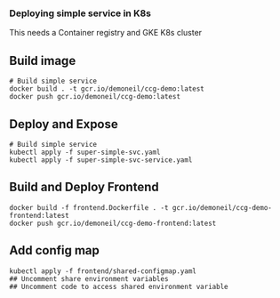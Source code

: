 ### Deploying simple service in K8s
This needs a Container registry and GKE K8s cluster

## Build image
```
# Build simple service
docker build . -t gcr.io/demoneil/ccg-demo:latest
docker push gcr.io/demoneil/ccg-demo:latest
```

## Deploy and Expose
```
# Build simple service
kubectl apply -f super-simple-svc.yaml
kubectl apply -f super-simple-svc-service.yaml
```

## Build and Deploy Frontend
```
docker build -f frontend.Dockerfile . -t gcr.io/demoneil/ccg-demo-frontend:latest
docker push gcr.io/demoneil/ccg-demo-frontend:latest

```

## Add config map
```
kubectl apply -f frontend/shared-configmap.yaml 
## Uncomment share environment variables
## Uncomment code to access shared environment variable
```
